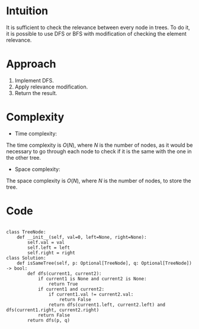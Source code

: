 # Intuition
<!-- Describe your first thoughts on how to solve this problem. -->
It is sufficient to check the relevance between every node in trees. To do it, it is possible to use DFS or BFS with modification of checking the element relevance.

# Approach
<!-- Describe your approach to solving the problem. -->
1. Implement DFS.
2. Apply relevance modification.
3. Return the result.

# Complexity
- Time complexity:
<!-- Add your time complexity here, e.g. $$O(n)$$ -->
The time complexity is $O(N)$, where $N$ is the number of nodes, as it would be necessary to go through each node to check if it is the same with the one in the other tree.

- Space complexity:
<!-- Add your space complexity here, e.g. $$O(n)$$ -->
The space complexity is $O(N)$, where $N$ is the number of nodes, to store the tree.

# Code
```

class TreeNode:
    def __init__(self, val=0, left=None, right=None):
        self.val = val
        self.left = left
        self.right = right
class Solution:
    def isSameTree(self, p: Optional[TreeNode], q: Optional[TreeNode]) -> bool:
        def dfs(current1, current2):
            if current1 is None and current2 is None:
                return True
            if current1 and current2:
                if current1.val != current2.val:
                    return False
                return dfs(current1.left, current2.left) and dfs(current1.right, current2.right)
            return False
        return dfs(p, q)
```